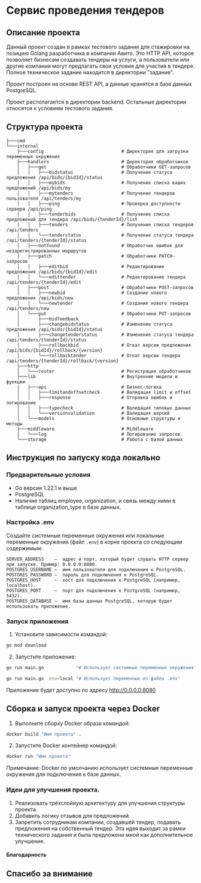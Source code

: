 # Сервис проведения тендеров

## Описание проекта

Данный проект создан в рамках тестового задания для стажировки на позицию Golang разработчика в компании Авито. Это HTTP API, которое позволяет бизнесам создавать тендеры на услуги, а пользователи или другие компании могут предлагать свои условия для участия в тендере. Полное техническое задание находится в директории "задание".

Проект построен на основе REST API, а данные хранятся в базе данных PostgreSQL.

Проект располагается в директории backend. Остальные директории относятся к условиям тестового задания.

## Структура проекта
```
├───cmd
└───internal
    ├───config                             # Директория для загрузки переменных окружения
    ├───handlers                           # Директория обработчиков
    │   ├───get                            # Обработчики GET-запросов
    │   │   ├───bidstatus                  # Получение статуса предложения /api/bids/{bidId}/status
    │   │   ├───mybids                     # Получение списка ваших предложений /api/bids/my
    │   │   ├───mytenders                  # Получение тендеров пользователя /api/tenders/my
    │   │   ├───ping                       # Проверка доступности сервера /api/ping
    │   │   ├───tenderbids                 # Получение списка предложений для тендера /api/bids/{tenderId}/list
    │   │   ├───tenders                    # Получение списка тендеров /api/tenders
    │   │   └───tenderstatus               # Получение статуса тендера /api/tenders/{tenderId}/status
    │   ├───notfound                       # Обработчик ошибок для незарегистрированных маршрутов
    │   ├───patch                          # Обработчики PATCH-запросов
    │   │   ├───editbid                    # Редактирование предложения /api/bids/{bidId}/edit
    │   │   └───edittender                 # Редактирование тендера /api/tenders/{tenderId}/edit
    │   ├───post                           # Обработчики POST-запросов
    │   │   ├───newbid                     # Создание нового предложения /api/bids/new
    │   │   └───newtender                  # Создание нового тендера /api/tenders/new
    │   └───put                            # Обработчики PUT-запросов
    │       ├───bidfeedback
    │       ├───changebidstatus            # Изменение статуса предложения /api/bids/{bidId}/status           
    │       ├───changetenderstatus         # Изменение статуса тендера /api/tenders/{tenderId}/status         
    │       ├───rollbackbid                # Откат версии предложения /api/bids/{bidId}/rollback/{version}
    │       └───rollbacktender             # Откат версии тендера /api/tenders/{tenderId}/rollback/{version}
    ├───http
    │   └───router                         # Регистрация обработчиков
    ├───lib                                # Внутренние модели и функции
    │   ├───api                            # Бизнес-логика
    │   │   ├───limitandoffsetcheck        # Валидация limit и offset
    │   │   ├───response                   # Отправка ошибок и логирование
    │   │   ├───typecheck                  # Валидация типовых данных
    │   │   └───versionvalidation          # Валидация версий
    │   └───models                         # Основные структуры и методы
    ├───middleware                         # Middleware
    │   └───log                            # Логирование запросов
    └───storage                            # Работа с базой данных
```

## Инструкция по запуску кода локально

### Предварительные условия

- Go версии 1.22.1 и выше
- PostgreSQL
- Наличие таблиц employee, organization, и связь между ними в таблице organization_type в базе данных. 
### Настройка .env

Создайте системные переменные окружения или локальные переменные окружения (файл `.env`) в корне проекта со следующим содержимым:

```
SERVER_ADDRESS    —  адрес и порт, который будет слушать HTTP сервер при запуске. Пример: 0.0.0.0:8080.
POSTGRES_USERNAME —  имя пользователя для подключения к PostgreSQL.
POSTGRES_PASSWORD —  пароль для подключения к PostgreSQL.
POSTGRES_HOST     —  хост для подключения к PostgreSQL (например, localhost).
POSTGRES_PORT     —  порт для подключения к PostgreSQL (например, 5432).
POSTGRES_DATABASE —  имя базы данных PostgreSQL, которую будет использовать приложение.
```

### Запуск приложения

1. Установите зависимости командой:

```sh
go mod download
```

2. Запустите приложение:

```sh
go run main.go            "# Использует системные переменные окружения"
```
```sh
go run main.go -env=local "# Использует переменные из файла .env"
```

Приложение будет доступно по адресу http://0.0.0.0:8080 

## Cборка и запуск проекта через Docker

1. Выполните сборку Docker образа командой:

```sh
docker build "Имя проекта" .
```

2. Запустите Docker контейнер командой:

```sh
docker run "Имя проекта"
```

Примечание: Docker по умолчанию использует системные переменные окружения для подключения к базе данных.

### Идеи для улучшения проекта.
1) Реализовать трёхслойную архитектуру для улучшения структуры проекта.
2) Добавить логику отзывов для предложений.
3) Запретить сотрудникам компании, создавшей тендер, подавать предложения на собственный тендер. Эта идея выходит за рамки технического задания и была предложена мной как дополнительное улучшение.




#### Благодарность
## Спасибо за внимание
